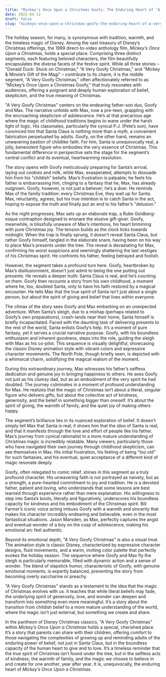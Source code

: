 ```yaml
---
title: "Mickey’s Once Upon a Christmas Goofy: The Enduring Heart of ‘A Very Goofy Christmas’"
date: 2025-04-12
draft: false
slug: "mickeys-once-upon-a-christmas-goofy-the-enduring-heart-of-a-very-goofy-christmas" 
---
```


The holiday season, for many, is synonymous with tradition, warmth, and the timeless magic of Disney. Among the vast treasury of Disney’s Christmas offerings, the 1999 direct-to-video anthology film, *Mickey’s Once Upon a Christmas*, holds a special place. Comprising three distinct segments, each featuring beloved characters, the film beautifully encapsulates the diverse facets of the festive spirit. While all three stories – "Donald Duck: Stuck on Christmas," "A Very Goofy Christmas," and "Mickey & Minnie’s Gift of the Magi" – contribute to its charm, it is the middle segment, "A Very Goofy Christmas," often affectionately referred to as "Mickey’s Once Upon a Christmas Goofy," that truly resonates with audiences, offering a poignant and deeply human exploration of belief, skepticism, and the true meaning of Christmas.

"A Very Goofy Christmas" centers on the endearing father-son duo, Goofy and Max. The narrative unfolds with Max, now a pre-teen, grappling with the encroaching skepticism of adolescence. He’s at that precarious age where the magic of childhood traditions begins to wane under the harsh light of logic. His classmates, particularly the cynical P.J. (Pete’s son), have convinced him that Santa Claus is nothing more than a myth, a convenient fabrication perpetuated by adults. Goofy, on the other hand, remains an unwavering bastion of childlike faith. For him, Santa is unequivocally real, a jolly, benevolent figure who embodies the very essence of Christmas. This fundamental difference in perspective sets the stage for the segment’s central conflict and its eventual, heartwarming resolution.

The story opens with Goofy meticulously preparing for Santa’s arrival, laying out cookies and milk, while Max, exasperated, attempts to dissuade him from his "childish" beliefs. Max’s frustration is palpable; he feels his father is embarrassing him, clinging to a fantasy that he, Max, has already outgrown. Goofy, however, is not just a believer; he’s a doer. He reminds Max of the family tradition: every Christmas Eve, they wait up for Santa. Max, reluctantly, agrees, but his true intention is to catch Santa in the act, hoping to expose the truth and finally put an end to his father’s "delusion."

As the night progresses, Max sets up an elaborate trap, a Rube Goldberg-esque contraption designed to ensnare the elusive gift-giver. Goofy, meanwhile, is blissfully unaware of Max’s intentions, his heart brimming with pure Christmas joy. The tension builds as the clock ticks towards midnight. When the trap is finally sprung, it doesn’t reveal Santa Claus, but rather Goofy himself, tangled in the elaborate snare, having been on his way to place Max’s presents under the tree. The reveal is devastating for Max, confirming his worst suspicions and seemingly shattering the last vestiges of his Christmas spirit. He confronts his father, feeling betrayed and foolish.

However, the segment takes a profound turn here. Goofy, heartbroken by Max’s disillusionment, doesn’t just admit to being the one putting out presents. He reveals a deeper truth: Santa Claus *is* real, and he’s counting on them. Goofy then recounts a story from his own childhood, a moment where he, too, doubted Santa, only to have his faith restored by a magical encounter. He tells Max that the true spirit of Santa isn’t just about a single person, but about the spirit of giving and belief that lives within everyone.

The climax of the story sees Goofy and Max embarking on an unexpected adventure. When Santa’s sleigh, due to a mishap (perhaps related to Goofy’s own preparations), crash-lands near their home, Santa himself is briefly incapacitated. Faced with the daunting task of delivering presents to the rest of the world, Santa enlists Goofy’s help. It’s a moment of pure fantasy, yet it serves a crucial narrative purpose. Goofy, with his boundless enthusiasm and inherent goodness, steps into the role, guiding the sleigh with Max as his co-pilot. This sequence is visually delightful, showcasing the classic Disney animation style with vibrant colors and expressive character movements. The North Pole, though briefly seen, is depicted with a whimsical charm, solidifying the magical realism of the moment.

During this extraordinary journey, Max witnesses his father’s selfless dedication and genuine joy in bringing happiness to others. He sees Goofy not just as his clumsy dad, but as an embodiment of the very spirit he had doubted. The journey culminates in a moment of profound understanding for Max. He realizes that the magic of Christmas isn’t about a literal, singular figure who delivers gifts, but about the collective act of kindness, generosity, and the belief in something bigger than oneself. It’s about the spirit of giving, the warmth of family, and the quiet joy of making others happy.

The segment’s brilliance lies in its nuanced exploration of belief. It doesn’t simply tell Max that Santa is real; it shows him that the *idea* of Santa is real, and that it manifests through the love and effort of people like his father. Max’s journey from cynical rationalist to a more mature understanding of Christmas magic is incredibly relatable. Many viewers, particularly those who have navigated their own journey through childhood skepticism, can see themselves in Max. His initial frustration, his feeling of being "too old" for such fantasies, and his eventual, quiet acceptance of a different kind of magic resonate deeply.

Goofy, often relegated to comic relief, shines in this segment as a truly profound character. His unwavering faith is not portrayed as naivety, but as a strength, a pure-hearted commitment to joy and tradition. He is a devoted father, patient and loving, who understands that some lessons are best learned through experience rather than mere explanation. His willingness to step into Santa’s boots, literally and figuratively, underscores his boundless capacity for kindness and his embodiment of the Christmas spirit. Bill Farmer’s iconic voice acting imbues Goofy with a warmth and sincerity that makes his character incredibly endearing and believable, even in the most fantastical situations. Jason Marsden, as Max, perfectly captures the angst and eventual wonder of a boy on the cusp of adolescence, making his emotional arc feel authentic.

Beyond its emotional depth, "A Very Goofy Christmas" is also a visual treat. The animation style is classic Disney, characterized by expressive character designs, fluid movements, and a warm, inviting color palette that perfectly evokes the holiday season. The sequence where Goofy and Max fly the sleigh is particularly memorable, filled with dynamic action and a sense of wonder. The blend of slapstick humor, characteristic of Goofy, with genuine emotional moments, is expertly balanced, preventing the story from becoming overly saccharine or preachy.

"A Very Goofy Christmas" stands as a testament to the idea that the magic of Christmas evolves with us. It teaches that while literal beliefs may fade, the underlying spirit of generosity, love, and wonder can deepen and transform into something even more meaningful. It’s a story about the transition from childish belief to a more mature understanding of the world, where the magic isn’t just external, but something we create and share.

In the pantheon of Disney Christmas classics, "A Very Goofy Christmas" within *Mickey’s Once Upon a Christmas* holds a special, cherished place. It’s a story that parents can share with their children, offering comfort to those navigating the complexities of growing up and reminding adults of the enduring power of belief, not just in Santa Claus, but in the boundless capacity of the human heart to give and to love. It’s a timeless reminder that the true spirit of Christmas isn’t found under the tree, but in the selfless acts of kindness, the warmth of family, and the magic we choose to believe in and create for one another, year after year. It is, unequivocally, the enduring heart of *Mickey’s Once Upon a Christmas*.